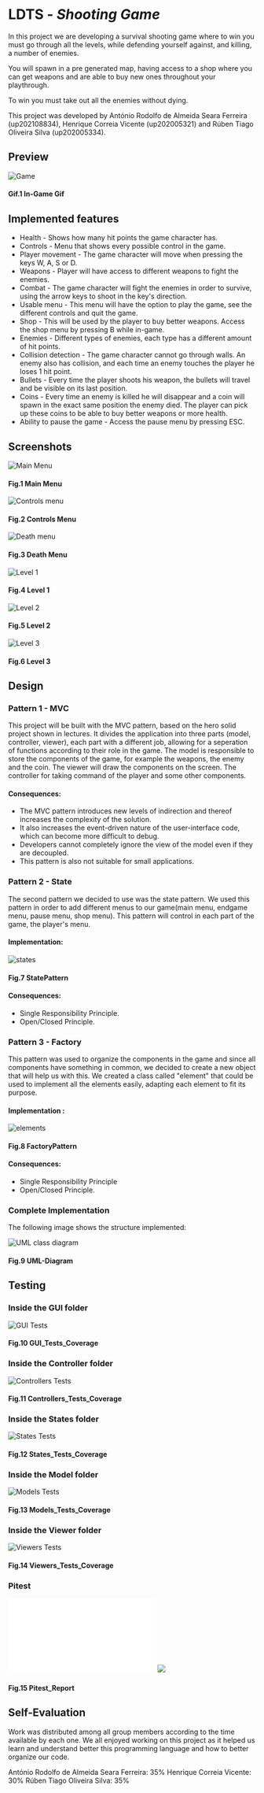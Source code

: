 # LDTS - ***Shooting Game***

In this project we are developing a survival shooting game where to win you must go through all the levels, while defending yourself against, and killing, a number of enemies.

You will spawn in a pre generated map, having access to a shop where you can get weapons and are able to buy new ones throughout your playthrough.

To win you must take out all the enemies without dying.

This project was developed by António Rodolfo de Almeida Seara Ferreira (up202108834), Henrique Correia Vicente (up202005321) and Rúben Tiago Oliveira Silva (up202005334).

## Preview

![Game](docs/game.gif)
#### Gif.1 In-Game Gif

## Implemented features

- Health - Shows how many hit points the game character has.
- Controls - Menu that shows every possible control in the game.
- Player movement - The game character will move when pressing the keys W, A, S or D.
- Weapons - Player will have access to different weapons to fight the enemies.
- Combat - The game character will fight the enemies in order to survive, using the arrow keys to shoot in the key's direction.
- Usable menu - This menu will have the option to play the game, see the different controls and quit the game.
- Shop - This will be used by the player to buy better weapons. Access the shop menu by pressing B while in-game.
- Enemies - Different types of enemies, each type has a different amount of hit points.
- Collision detection - The game character cannot go through walls. An enemy also has collision, and each time an enemy touches the player he loses 1 hit point.
- Bullets - Every time the player shoots his weapon, the bullets will travel and be visible on its last position.
- Coins - Every time an enemy is killed he will disappear and a coin will spawn in the exact same position the enemy died. The player can pick up these coins to be able to buy better weapons or more health.
- Ability to pause the game - Access the pause menu by pressing ESC.

## Screenshots
![Main Menu](/docs/mainmenu.png)
#### Fig.1 Main Menu
![Controls menu](/docs/controls.png)
#### Fig.2 Controls Menu
![Death menu](/docs/DeathMenu.png)
#### Fig.3 Death Menu
![Level 1](/docs/level1.png)
#### Fig.4 Level 1
![Level 2](/docs/level2.png)
#### Fig.5 Level 2
![Level 3](/docs/level3.png)
#### Fig.6 Level 3

## Design
### Pattern 1 - MVC
This project will be built with the MVC pattern, based on the hero solid project shown in lectures.
It divides the application into three parts (model, controller, viewer), each part with a different job, allowing for a seperation of functions according to their role in the game.
The model is responsible to store the components of the game, for example the weapons, the enemy and the coin.
The viewer will draw the components on the screen.
The controller for taking command of the player and some other components.

#### Consequences:

- The MVC pattern introduces new levels of indirection and thereof increases the complexity of the solution.
- It also increases the event-driven nature of the user-interface code, which can become more difficult to debug.
- Developers cannot completely ignore the view of the model even if they are decoupled.
- This pattern is also not suitable for small applications.

### Pattern 2 - State
The second pattern we decided to use was the state pattern. We used this pattern in order to add different menus to our game(main menu, endgame menu, pause menu, shop menu).
This pattern will control in each part of the game, the player's menu.

#### Implementation:
![states](/docs/states.png)
#### Fig.7 StatePattern
#### Consequences:

- Single Responsibility Principle.
- Open/Closed Principle.

### Pattern 3 - Factory

This pattern was used to organize the components in the game and since all components have something in common, we decided to create a new object that will help us with this.
We created a class called "element" that could be used to implement all the elements easily, adapting each element to fit its purpose.

#### Implementation :
![elements](/docs/elements.PNG)
#### Fig.8 FactoryPattern

#### Consequences:

- Single Responsibility Principle
- Open/Closed Principle.

### Complete Implementation

The following image shows the structure implemented:

![UML class diagram](/docs/ldts.png)
#### Fig.9 UML-Diagram

## Testing
### Inside the GUI folder
![GUI Tests](/docs/GuiTests.png)
#### Fig.10 GUI_Tests_Coverage

### Inside the Controller folder
![Controllers Tests](/docs/ControllerTests.png)
#### Fig.11 Controllers_Tests_Coverage

### Inside the States folder
![States Tests](/docs/StatesTests.png)
#### Fig.12 States_Tests_Coverage

### Inside the Model folder
![Models Tests](/docs/ModelTests.png)
#### Fig.13 Models_Tests_Coverage

### Inside the Viewer folder
![Viewers Tests](/docs/ViewersTest.png)
#### Fig.14 Viewers_Tests_Coverage


### Pitest
![Pitest](/docs/index.html)
![](/docs/Pitest.png)
#### Fig.15 Pitest_Report




## Self-Evaluation
Work was distributed among all group members according to the time available by each one.
We all enjoyed working on this project as it helped us learn and understand better this programming language and how to better organize our code.

António Rodolfo de Almeida Seara Ferreira: 35%
Henrique Correia Vicente: 30%
Rúben Tiago Oliveira Silva: 35%
